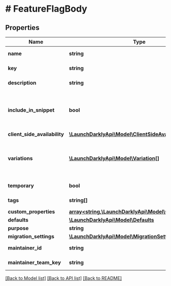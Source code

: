 # # FeatureFlagBody

## Properties

Name | Type | Description | Notes
------------ | ------------- | ------------- | -------------
**name** | **string** | A human-friendly name for the feature flag |
**key** | **string** | A unique key used to reference the flag in your code |
**description** | **string** | Description of the feature flag. Defaults to an empty string. | [optional]
**include_in_snippet** | **bool** | Deprecated, use &lt;code&gt;clientSideAvailability&lt;/code&gt;. Whether this flag should be made available to the client-side JavaScript SDK. Defaults to &lt;code&gt;false&lt;/code&gt;. | [optional]
**client_side_availability** | [**\LaunchDarklyApi\Model\ClientSideAvailabilityPost**](ClientSideAvailabilityPost.md) |  | [optional]
**variations** | [**\LaunchDarklyApi\Model\Variation[]**](Variation.md) | An array of possible variations for the flag. The variation values must be unique. If omitted, two boolean variations of &lt;code&gt;true&lt;/code&gt; and &lt;code&gt;false&lt;/code&gt; will be used. | [optional]
**temporary** | **bool** | Whether the flag is a temporary flag. Defaults to &lt;code&gt;true&lt;/code&gt;. | [optional]
**tags** | **string[]** | Tags for the feature flag. Defaults to an empty array. | [optional]
**custom_properties** | [**array<string,\LaunchDarklyApi\Model\CustomProperty>**](CustomProperty.md) |  | [optional]
**defaults** | [**\LaunchDarklyApi\Model\Defaults**](Defaults.md) |  | [optional]
**purpose** | **string** | Purpose of the flag | [optional]
**migration_settings** | [**\LaunchDarklyApi\Model\MigrationSettingsPost**](MigrationSettingsPost.md) |  | [optional]
**maintainer_id** | **string** | The ID of the member who maintains this feature flag | [optional]
**maintainer_team_key** | **string** | The key of the team that maintains this feature flag | [optional]

[[Back to Model list]](../../README.md#models) [[Back to API list]](../../README.md#endpoints) [[Back to README]](../../README.md)
